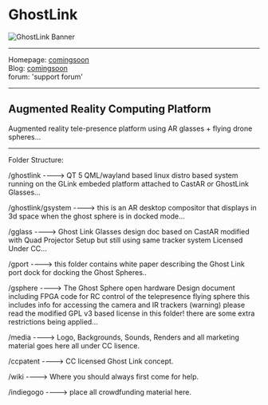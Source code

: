GhostLink
=========

![GhostLink Banner](https://raw2.github.com/echostorm/GhostLink/master/media/Backgrounds/FlagBG.png)

--------------------------------------------------------------------------------------------------------------------------
Homepage: [comingsoon](http://#)  
Blog: [comingsoon](http://#)  
forum: 'support forum'  

--------------------------------------------------------------------------------------------------------------------------
Augmented Reality Computing Platform
--------------------------------------------------------------------------------------------------------------------------

Augmented reality tele-presence platform using AR glasses + flying drone spheres...


--------------------------------------------------------------------------------------------------------------------------
Folder Structure:

/ghostlink   ----> QT 5 QML/wayland based linux distro based system running on the GLink embeded platform attached to CastAR or GhostLink Glasses...

/ghostlink/gsystem     ----> this is an AR desktop compositor that displays in 3d space when the ghost sphere is in docked mode...

/gglass      ----> Ghost Link Glasses design doc based on CastAR modified with Quad Projector Setup but still using same tracker system Licensed Under CC...

/gport       ----> this folder contains white paper describing the Ghost Link port dock for docking the Ghost Spheres..

/gsphere     ----> The Ghost Sphere open hardware Design document including FPGA code for RC control of the telepresence flying sphere this includes info for accessing the camera and IR trackers (warning) please read the modified GPL v3 based license in this folder! there are some extra restrictions being applied...

/media       ----> Logo, Backgrounds, Sounds, Renders and all marketing material goes here all under CC lisence.

/ccpatent    ----> CC licensed Ghost Link concept.

/wiki        ----> Where you should always first come for help.

/indiegogo   ----> place all crowdfunding material here.
